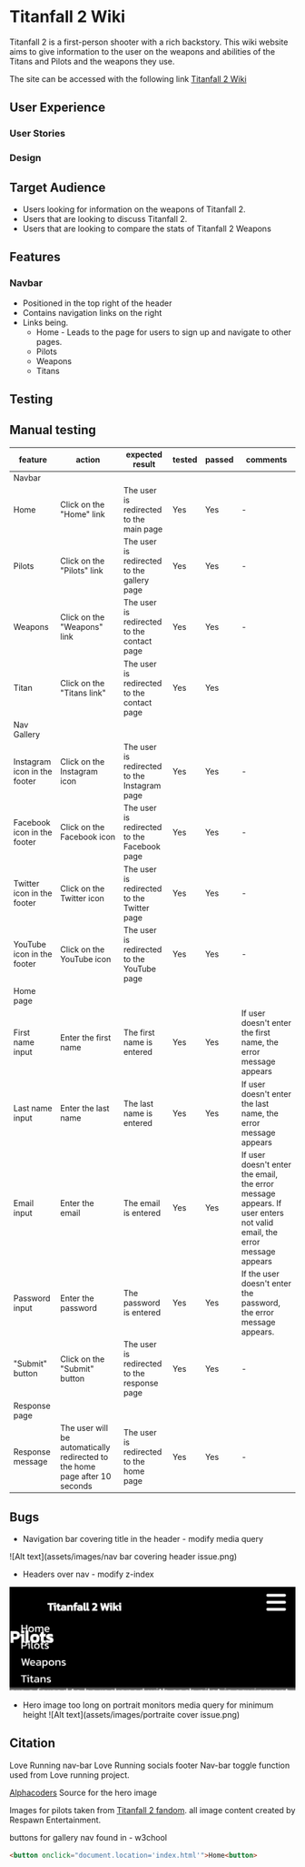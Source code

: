 # Titanfall 2 Wiki

Titanfall 2 is a first-person shooter with a rich backstory. This wiki website aims to give information to the user on the weapons and abilities of the Titans and Pilots and the weapons they use.

The site can be accessed with the following link [Titanfall 2 Wiki](https://mulloo.github.io/Titanfall-2-Weapon-Wiki/)

## User Experience

### User Stories

### Design

## Target Audience

- Users looking for information on the weapons of Titanfall 2.
- Users that are looking to discuss Titanfall 2.
- Users that are looking to compare the stats of Titanfall 2 Weapons

## Features

### Navbar

- Positioned in the top right of the header
- Contains navigation links on the right
- Links being.
  - Home - Leads to the page for users to sign up and navigate to other pages.
  - Pilots
  - Weapons
  - Titans

## Testing

## Manual testing

| feature | action | expected result | tested | passed | comments |
| --- | --- | --- | --- | --- | --- |
| Navbar | | | | | |
| Home | Click on the "Home" link | The user is redirected to the main page | Yes | Yes | - |
| Pilots | Click on the "Pilots" link | The user is redirected to the gallery page | Yes | Yes | - |
| Weapons | Click on the "Weapons" link | The user is redirected to the contact page | Yes | Yes | - |
| Titan | Click on the "Titans link"| The user is redirected to the contact page | Yes | Yes |  |
| Nav Gallery |||||
| Instagram icon in the footer | Click on the Instagram icon | The user is redirected to the Instagram page | Yes | Yes | - |
| Facebook icon in the footer | Click on the Facebook icon | The user is redirected to the Facebook page | Yes | Yes | - |
| Twitter icon in the footer | Click on the Twitter icon | The user is redirected to the Twitter page | Yes | Yes | - |
| YouTube icon in the footer | Click on the YouTube icon | The user is redirected to the YouTube page | Yes | Yes | - |
| Home page | | | | | |
| First name input | Enter the first name | The first name is entered | Yes | Yes | If user doesn't enter the first name, the error message appears |
| Last name input | Enter the last name | The last name is entered | Yes | Yes | If user doesn't enter the last name, the error message appears |
| Email input | Enter the email | The email is entered | Yes | Yes | If user doesn't enter the email, the error message appears. If user enters not valid email, the error message appears |
| Password input| Enter the password| The password is entered | Yes| Yes| If the user doesn't enter the password, the error message appears.|
| "Submit" button | Click on the "Submit" button | The user is redirected to the response page | Yes | Yes | - |
| Response page | | | | | |
| Response message | The user will be automatically redirected to the home page after 10 seconds | The user is redirected to the home page | Yes | Yes | - |

## Bugs

- Navigation bar covering title in the header   - modify media query

![Alt text](assets/images/nav bar covering header issue.png)

- Headers over nav - modify z-index

![Alt text](doc/header_elements_over_nav_2.jpg)

- Hero image too long on portrait monitors media query for minimum height
![Alt text](assets/images/portraite cover issue.png)

## Citation

Love Running nav-bar
Love Running socials footer
Nav-bar toggle function used from Love running project.

[Alphacoders](https://wall.alphacoders.com/big.php?i=519153) Source for the hero image

Images for pilots taken from [Titanfall 2 fandom](https://titanfall2.fandom.com/wiki/Titanfall_2_Wiki).
all image content created by Respawn Entertainment.

buttons for gallery nav found in - w3chool

```html
<button onclick="document.location='index.html'">Home<button>
```
